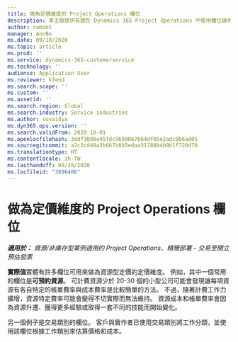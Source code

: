 ```yaml
---
title: 做為定價維度的 Project Operations 欄位
description: 本主題提供有關在 Dynamics 365 Project Operations 中使用欄位做為定價維度的資訊。
author: rumant
manager: AnnBe
ms.date: 09/18/2020
ms.topic: article
ms.prod: ''
ms.service: dynamics-365-customerservice
ms.technology: ''
audience: Application User
ms.reviewer: kfend
ms.search.scope: ''
ms.custom: ''
ms.assetid: ''
ms.search.region: Global
ms.search.industry: Service industries
ms.author: suvaidya
ms.dyn365.ops.version: ''
ms.search.validFrom: 2020-10-01
ms.openlocfilehash: 3ddf3098e45fdc9b99067b64df05e2adc0b6ad05
ms.sourcegitcommit: a2c3cd49a3b667b8b5edaa31788b4b9b1f728d78
ms.translationtype: HT
ms.contentlocale: zh-TW
ms.lasthandoff: 09/28/2020
ms.locfileid: "3896406"
---
```

# <a name="project-operations-fields-as-pricing-dimensions"></a>做為定價維度的 Project Operations 欄位

_**適用於：** 資源/非庫存型案例適用的 Project Operations、精簡部署 - 交易至開立預估發票_

**實際值**實體有許多欄位可用來做為資源型定價的定價維度。 例如，其中一個常用的欄位是**可預約資源**。 可計費資源少於 20-30 個的小型公司可能會發現讓每項資源有各自特定的帳單費率與成本費率是比較簡單的方法。 不過，隨著計費工作力擴增，資源特定費率可能會變得不切實際而無法維持。 資源成本和帳單費率會因為資源升遷、獲得更多經驗或取得一套不同的技能而開始變化。 

另一個例子是交易類別的欄位。 客戶與實作者已使用交易類別將工作分類，並使用該欄位根據工作類別來估算價格和成本。
